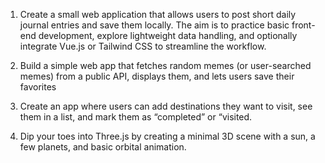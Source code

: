 1. Create a small web application that allows users to post short daily journal entries and save them locally. The aim is to practice basic front-end development, explore lightweight data handling, and optionally integrate Vue.js or Tailwind CSS to streamline the workflow.

2. Build a simple web app that fetches random memes (or user-searched memes) from a public API, displays them, and lets users save their favorites

3. Create an app where users can add destinations they want to visit, see them in a list, and mark them as “completed” or “visited.

4. Dip your toes into Three.js by creating a minimal 3D scene with a sun, a few planets, and basic orbital animation.